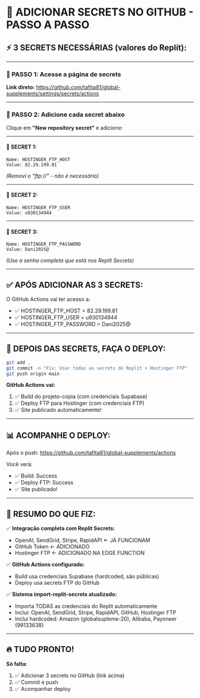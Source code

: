 # 🔑 ADICIONAR SECRETS NO GITHUB - PASSO A PASSO

## ⚡ **3 SECRETS NECESSÁRIAS (valores do Replit):**

---

### **📍 PASSO 1: Acesse a página de secrets**

**Link direto:** https://github.com/tafita81/global-supplements/settings/secrets/actions

---

### **📍 PASSO 2: Adicione cada secret abaixo**

Clique em **"New repository secret"** e adicione:

---

#### **🔐 SECRET 1:**
```
Name: HOSTINGER_FTP_HOST
Value: 82.29.199.81
```
*(Removi o "ftp://" - não é necessário)*

---

#### **🔐 SECRET 2:**
```
Name: HOSTINGER_FTP_USER
Value: u930134944
```

---

#### **🔐 SECRET 3:**
```
Name: HOSTINGER_FTP_PASSWORD
Value: Dani2025@
```
*(Use a senha completa que está nos Replit Secrets)*

---

## ✅ **APÓS ADICIONAR AS 3 SECRETS:**

O GitHub Actions vai ter acesso a:
- ✅ HOSTINGER_FTP_HOST = 82.29.199.81
- ✅ HOSTINGER_FTP_USER = u930134944  
- ✅ HOSTINGER_FTP_PASSWORD = Dani2025@

---

## 🚀 **DEPOIS DAS SECRETS, FAÇA O DEPLOY:**

```bash
git add .
git commit -m "Fix: Usar todas as secrets do Replit + Hostinger FTP"
git push origin main
```

**GitHub Actions vai:**
1. ✅ Build do projeto-copia (com credenciais Supabase)
2. ✅ Deploy FTP para Hostinger (com credenciais FTP)
3. ✅ Site publicado automaticamente!

---

## 📊 **ACOMPANHE O DEPLOY:**

Após o push: https://github.com/tafita81/global-supplements/actions

Você verá:
- ✅ Build: Success
- ✅ Deploy FTP: Success
- ✅ Site publicado!

---

## 🎉 **RESUMO DO QUE FIZ:**

✅ **Integração completa com Replit Secrets:**
- OpenAI, SendGrid, Stripe, RapidAPI ← JÁ FUNCIONAM
- GitHub Token ← ADICIONADO
- Hostinger FTP ← ADICIONADO NA EDGE FUNCTION

✅ **GitHub Actions configurado:**
- Build usa credenciais Supabase (hardcoded, são públicas)
- Deploy usa secrets FTP do GitHub

✅ **Sistema import-replit-secrets atualizado:**
- Importa TODAS as credenciais do Replit automaticamente
- Inclui: OpenAI, SendGrid, Stripe, RapidAPI, GitHub, Hostinger FTP
- Inclui hardcoded: Amazon (globalsupleme-20), Alibaba, Payoneer (99133638)

---

## 🔥 **TUDO PRONTO!**

**Só falta:**
1. ✅ Adicionar 3 secrets no GitHub (link acima)
2. ✅ Commit e push
3. ✅ Acompanhar deploy

